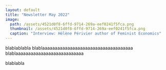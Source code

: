 ```yaml
---
layout: default
title: "Newsletter May 2022"
image: 
  path: /assets/4521d0f8-6ffd-9714-269a-eef0241f5fca.png
  thumbnail: /assets/4521d0f8-6ffd-9714-269a-eef0241f5fca.png
  caption: "Interview: Hélène Périvier author of Feminist Economics"
---
```




blablablabla
blablaaaaaaaaaaaaaaaaaaaaaaaaaaaaaaaaaaaa
blablaaaaaaaaaaaaaaaaaaaaaaaaaaa
















































<object data="../assets/pdf/newsletter.pdf" width="1000" height="1000" type='application/pdf'></object>
blablabla
